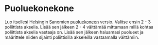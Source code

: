 # Puoluekonekone

Luo itsellesi Helsingin Sanomien [puoluekoneen](https://dynamic.hs.fi/2017/puoluekone/) versio.
Valitse ensin 2 - 3 poliittista akselia. Lisää sen jälkeen 2 - 4 väittämää mittamaan millä
kohtaa poliittista akselia vastaaja on. Lisää sen jälkeen haluamasi puolueet ja määrittele 
niiden sijainti poliittisilla akseleilla vastaamalla väittämiin.
